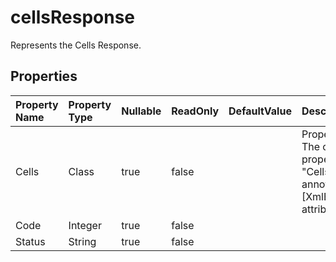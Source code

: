 # **cellsResponse**

Represents the Cells Response. 

## **Properties**

| Property Name | Property Type | Nullable |  ReadOnly | DefaultValue | Description | 
| :- | :- | :- |:- |  :- | :- |
|Cells|Class|true|false |  |Property Summary: The class has a property called "Cells" which is annotated with the [XmlElement("cells")] attribute.|
|Code|Integer|true|false |  ||
|Status|String|true|false |  ||

